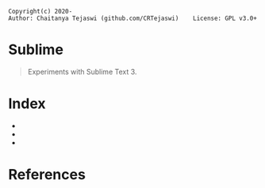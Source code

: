     Copyright(c) 2020-
    Author: Chaitanya Tejaswi (github.com/CRTejaswi)    License: GPL v3.0+

# Sublime
> Experiments with Sublime Text 3.

# Index

- 
- 
- 

# References

